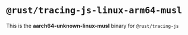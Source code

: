 # `@rust/tracing-js-linux-arm64-musl`

This is the **aarch64-unknown-linux-musl** binary for `@rust/tracing-js`
